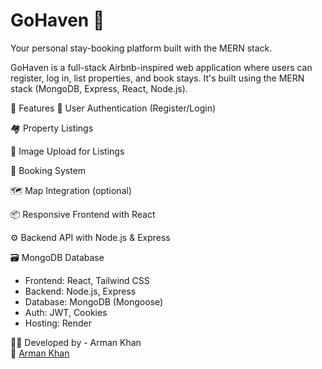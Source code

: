 # GoHaven 🏡
Your personal stay-booking platform built with the MERN stack.

GoHaven is a full-stack Airbnb-inspired web application where users can register, log in, list properties, and book stays. It's built using the MERN stack (MongoDB, Express, React, Node.js).

🚀 Features
🔐 User Authentication (Register/Login)

🏘 Property Listings

📸 Image Upload for Listings

📅 Booking System

🗺 Map Integration (optional)

📦 Responsive Frontend with React

⚙️ Backend API with Node.js & Express

🗃 MongoDB Database

- Frontend: React, Tailwind CSS 
- Backend: Node.js, Express
- Database: MongoDB (Mongoose)
- Auth: JWT, Cookies
- Hosting: Render 


👨‍💻 Developed by - Arman Khan  
🔗 [Arman Khan](https://www.linkedin.com/in/arman-khan-46027428b/)
